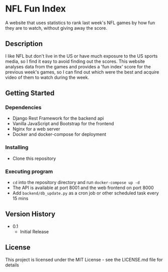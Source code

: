 # NFL Fun Index

A website that uses statistics to rank last week's NFL games by how fun they are to watch, without giving away the score.

## Description

I like NFL but don't live in the US or have much exposure to the US sports media, so I find it easy to avoid finding out the scores. This website analyses data from the games and provides a 'fun index' score for the previous week's games, so I can find out which were the best and acquire video of them to watch during the week.

## Getting Started

### Dependencies

* Django Rest Framework for the backend api
* Vanilla JavaScript and Bootstrap for the frontend
* Nginx for a web server
* Docker and docker-compose for deployment

### Installing

* Clone this repository

### Executing program

* `cd` into the repository directory and run `docker-compose up -d`
* The API is available at port 8001 and the web frontend on port 8000
* Add `backend/db_update.py` as a cron job or other scheduled task every 15 mins

## Version History

* 0.1
    * Initial Release

## License

This project is licensed under the MIT License - see the LICENSE.md file for details

